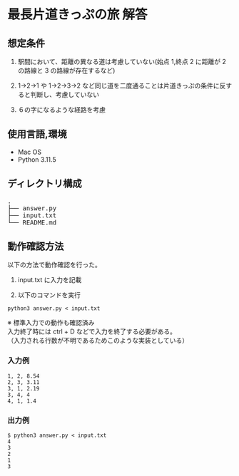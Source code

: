 # 最長片道きっぷの旅 解答

## 想定条件

1. 駅間において、距離の異なる道は考慮していない(始点 1,終点 2 に距離が 2 の路線と 3 の路線が存在するなど)

2. 1→2→1 や 1→2→3→2 など同じ道を二度通ることは片道きっぷの条件に反すると判断し、考慮していない

3. ６の字になるような経路を考慮

## 使用言語,環境

- Mac OS
- Python 3.11.5

## ディレクトリ構成

<pre>
.
├── answer.py 
├── input.txt
└── README.md 
</pre>

## 動作確認方法

以下の方法で動作確認を行った。

1. input.txt に入力を記載

2. 以下のコマンドを実行

```
python3 answer.py < input.txt
```

※ 標準入力での動作も確認済み　<br>
入力終了時には ctrl + D などで入力を終了する必要がある。<br>
（入力される行数が不明であるためこのような実装としている）

### 入力例

```
1, 2, 8.54
2, 3, 3.11
3, 1, 2.19
3, 4, 4
4, 1, 1.4
```

### 出力例

```
$ python3 answer.py < input.txt
4
3
2
1
3
```
